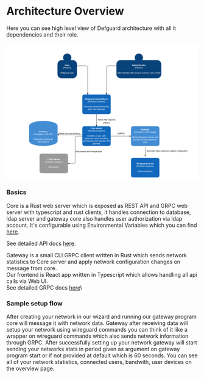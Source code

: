 # Architecture Overview

Here you can see high level view of Defguard architecture with all it dependencies and their role.

![Defguard architecture](../.gitbook/assets/architecture.png)

### Basics

Core is a Rust web server which is exposed as REST API and GRPC web server with typescript and rust clients, it handles connection to database, ldap server and gateway core also handles user authorization via ldap account. It's configurable using Environmental Variables which you can find [here](environmental-variables-configuration.md).&#x20;

See detailed API docs [here](https://google.com).

Gateway is a small CLI GRPC client written in Rust which sends network statistics to Core server and apply network configuration changes on message from core.\
Our frontend is React app written in Typescript which allows handling all api calls via Web UI.\
See detailed GRPC docs [here](https://google.com)\


### Sample setup flow

After creating your network in our wizard and running our gateway program core will message it with network data. Gateway after receiving data will setup your network using wireguard commands you can think of it like a wrapper on wireguard commands which also sends network information through GRPC. After successfully setting up your network gateway will start sending your networks stats in period given as argument on gateway program start or if not provided at default which is 60 seconds. You can see all of your network statistics, connected users, bandwith, user devices on the overview page.

